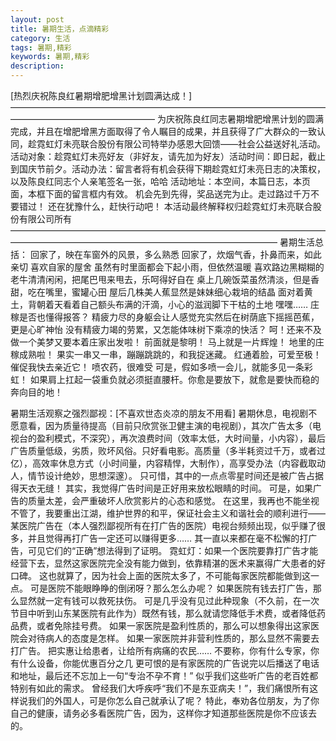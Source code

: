 ```yaml
---
layout: post
title: 暑期生活，点滴精彩
category: 生活
tags: 暑期,精彩
keywords: 暑期,精彩
description: 
---
```

[热烈庆祝陈良红暑期增肥增黑计划圆满达成！]
————————————————————————————————————————————————————–
为庆祝陈良红同志暑期增肥增黑计划的圆满完成，并且在增肥增黑方面取得了令人瞩目的成果，并且获得了广大群众的一致认同，趁霓虹灯未亮联合股份有限公司特举办感恩大回馈——社会公益送好礼活动。
活动对象：趁霓虹灯未亮好友（非好友，请先加为好友）活动时间：即日起，截止到国庆节前夕。活动办法：留言者将有机会获得下期趁霓虹灯未亮日志的决策权，以及陈良红同志个人亲笔签名一张，哈哈
活动地址：本空间，本篇日志，本页面，本框下面的留言框内有效。
机会先到先得，奖品送完为止。走过路过千万不要错过！
还在犹豫什么，赶快行动吧！
本活动最终解释权归趁霓虹灯未亮联合股份有限公司所有
——————————————————————————————————————————————————————————————————–
暑期生活总括：
回家了，映在车窗外的风景，多么熟悉
回家了，炊烟气香，扑鼻而来，如此亲切
喜欢自家的屋舍
虽然有时里面都会下起小雨，但依然温暖
喜欢路边黑糊糊的老牛清清闲闲，把尾巴甩来甩去，乐呵得好自在
桌上几碗饭菜虽然清淡，但是香甜，吃在嘴里，蜜罐心田
屋后几株美人蕉显然是妹妹细心栽培的结晶
面对着黄土，背朝着天看着自己额头布满的汗滴，小心的滋润脚下干枯的土地
嘿嘿……
庄稼是否也懂得报答？
精疲力尽的身躯会让人感觉充实然后在树荫底下摇摇芭蕉，更是心旷神怡
没有精疲力竭的劳累，又怎能体味树下乘凉的快活？
呵！还来不及做一个美梦又要本着庄家出发啦！
前面就是黎明！
马上就是一片辉煌！
地里的庄稼成熟啦！
果实一串又一串，蹦蹦跳跳的，和我捉迷藏。
红通着脸，可爱至极！催促我快去亲近它！
喷农药，很难受
可是，假如多喷一会儿，就能多见一条彩虹！
如果肩上扛起一袋重负就必须挺直腰杆。你愈是要放下，就愈是要快而稳的奔向目的地！

暑期生活观察之强烈鄙视：[不喜欢世态炎凉的朋友不用看]
暑期休息，电视剧不愿意看，因为质量待提高（目前只欣赏张卫健主演的电视剧），其次广告太多（电视台的盈利模式，不深究），再次浪费时间（效率太低，大时间量，小内容），最后广告质量低级，劣质，败坏风俗。只好看电影。高质量（多半耗资过千万，或者过亿），高效率休息方式（小时间量，内容精悍，大制作），高享受办法（内容截取动人，情节设计绝妙，思想深邃）。
只可惜，其中的一点点零星时间还是被广告占据得天衣无缝！
其实，我觉得广告时间是正好用来放松眼睛的时间。
可是，如果广告的质量太差，会严重破坏人欣赏影片的心态和感觉。
在这里，我再也不能坐视不管了，我要重出江湖，维护世界的和平，保证社会主义和谐社会的顺利进行——某医院广告在（本人强烈鄙视所有在打广告的医院）电视台频频出现，似乎赚了很多，并且觉得再打广告一定还可以赚得更多……
其一直以来都在毫不松懈的打广告，可见它们的“正确”想法得到了证明。
霓虹灯：如果一个医院要靠打广告才能经营下去，显然这家医院完全没有能力做到，依靠精湛的医术来赢得广大患者的好口碑。
这也就算了，因为社会上面的医院太多了，不可能每家医院都能做到这一点。
可是医院不能眼睁睁的倒闭呀？那么怎么办呢？
如果医院有钱去打广告，那么显然就一定有钱可以救死扶伤。
可是几乎没有见过此种现象（不久前，在一次节目中听到山东某医院有此作为）既然有钱，那么就请您降低手术费，或者降低药品费，或者免除挂号费。
如果一家医院是盈利性质的，那么可以想象得出这家医院会对待病人的态度是怎样。
如果一家医院并非营利性质的，那么显然不需要去打广告。
把实惠让给患者，让给所有病痛的农民……
不要称，你有什么专家，你有什么设备，你能优惠百分之几
更可恨的是有家医院的广告说完以后播送了电话和地址，最后还不忘加上一句“专治不孕不育！”
似乎我们这些听广告的老百姓都特别有如此的需求。
曾经我们大呼疾呼“我们不是东亚病夫！”，我们痛恨所有这样说我们的外国人，可是你怎么自己就承认了呢？
特此，奉劝各位朋友，为了你自己的健康，请务必多看医院广告，因为，这样你才知道那些医院是你不应该去的。